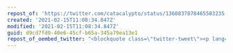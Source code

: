```yaml
---
repost_of: 'https://twitter.com/catacalypto/status/1360837878465503235'
created: '2021-02-15T11:08:34.847Z'
modified: '2021-02-15T11:08:34.847Z'
guid: d9cd7fd0-40e6-45cf-b65a-345a79ea13e1
repost_of_oembed_twitter: "<blockquote class=\"twitter-tweet\"><p lang=\"en\" dir=\"ltr\">once again extending my apologies for every time I called environmental storytelling unrealistic <a href=\"https://t.co/NNKd07m5Bg\">https://t.co/NNKd07m5Bg</a></p>&mdash; Cat Manning (\U0001F405,✨) (@catacalypto) <a href=\"https://twitter.com/catacalypto/status/1360837878465503235?ref_src=twsrc%5Etfw\">February 14, 2021</a></blockquote>\n<script async src=\"https://platform.twitter.com/widgets.js\" charset=\"utf-8\"></script>\n"
---
```

 
